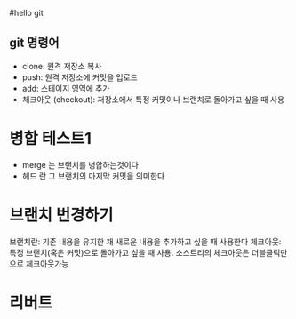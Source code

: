#hello git

## git 명령어
- clone: 원격 저장소 복사
- push: 원격 저장소에 커밋을 업로드
- add: 스테이지 영역에 추가
- 체크아웃 (checkout): 저장소에서 특정 커밋이나 브랜치로 돌아가고 싶을 때 사용

# 병합 테스트1
- merge 는 브랜치를 병합하는것이다
- 헤드 란 그 브랜치의 마지막 커밋을 의미한다


# 브랜치 번경하기
브랜치란: 기존 내용을 유지한 채 새로운 내용을 추가하고 싶을 때 사용한다
체크아웃: 특정 브랜치(혹은 커밋)으로 돌아가고 싶을 때 사용.
소스트리의 체크아웃은 더블클릭만으로 체크아웃가능

# 리버트
